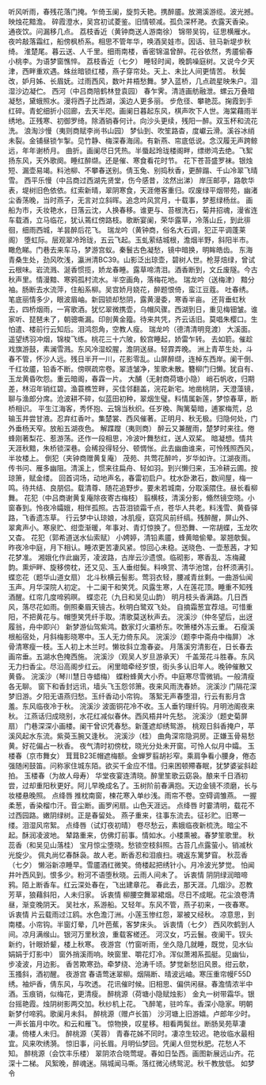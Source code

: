 <!-- { "loadSidebar": true } -->
听风听雨，春残花落门掩。乍倚玉阑，旋剪夭艳。携醉靥。放溯溪游缆。波光撼。映烛花黯澹。 
碎霞澄水，吴宫初试菱鉴。旧情顿减。孤负深杯滟。衣露天香染。通夜饮。问漏移几点。 
荔枝香近（黄钟商送人游南徐）
锦带吴钩，征思横雁水。夜吟敲落霜红，船傍枫桥系。相思不管年华，唤酒吴娃市。因话、驻马新堤步秋绮。 
淮楚尾。暮云送、人千里。细雨南楼，香密锦温曾醉。花谷依然，秀靥偷春小桃李。为语梦窗憔悴。 
荔枝香近（七夕）
睡轻时闻，晚鹊噪庭树。又说今夕天津，西畔重欢遇。蛛丝暗锁红楼，燕子穿帘处。天上、未比人间更情苦。 
秋鬓改，妒月姊、长眉妩。过雨西风，数叶井梧愁舞。梦入蓝桥，几点疏星映朱户。泪湿沙边凝伫。 
西河（中吕商陪鹤林登袁园）
春乍霁。清涟画舫融泄。螺云万叠暗凝愁，黛蛾照水。漫将西子比西湖，溪边人更多丽。 
步危径、攀艳蕊。掬霞到手红碎。青蛇细折小回廊，去天半咫。画阑日暮起东风，棋声吹下人世。海棠藉雨半绣地。正残寒、初御罗绮。除酒销春何计。向沙头更续，残阳一醉。双玉杯和流花洗。 
浪淘沙慢（夷则商赋李尚书山园）
梦仙到、吹笙路杳，度巘云滑。溪谷冰绡未裂。金铺昼锁乍掣。见竹静、梅深春海阔。有新燕、帘底低说。念汉履无声跨鲸远，年年谢桥月。 
曲折。画阑尽日凭热。半蜃起玲珑楼阁畔，缥缈鸿去绝。飞絮扬东风，天外歌阕。睡红醉缬。还是催、寒食看花时节。 
花下苍苔盛罗袜。银烛短、漏壶易竭。料池柳、不攀春送别。倩玉兔、别捣秋香，更醉蹋、千山冷翠飞晴雪。 
西平乐慢（中吕商过西湖先贤堂，伤今感昔，泫然出涕）
岸压邮亭，路欹华表，堤树旧色依依。红索新晴，翠阴寒食，天涯倦客重归。叹废绿平烟带苑，幽渚尘香荡晚，当时燕子，无言对立斜晖。追念吟风赏月，十载事，梦惹绿杨丝。 
画船为市，夭妆艳水，日落云沈，人换春移。谁更与、苔根洗石，菊井招魂，漫省连车载酒，立马临花，犹认蔫红傍路枝。歌断宴阑，荣华露草，冷落山丘，到此徘徊，细雨西城，羊昙醉后花飞。 
瑞龙吟（黄钟商，俗名大石调，犯正平调蓬莱阁）
堕虹际。层观翠冷玲珑，五云飞起。玉虬萦结城根，澹烟半野，斜阳半市。 
瞰危睇。门巷去来车马，梦游宫蚁。秦鬟古色凝愁，镜中暗换，明眸皓齿。 
东海青桑生处，劲风吹浅，瀛洲清BC39。山影泛出琼壶，碧树人世。枪芽焙绿，曾试云根味。岩流溅、涎香惯揽，娇龙春睡。露草啼清泪。酒香断到，文丘废隧。今古秋声里。情漫黯、寒鸦孤村流水。半空画角，落梅花地。 
瑞龙吟（送梅津）
黯分袖。肠断去水流萍，住船系柳。吴宫娇月娆花，醉题恨倚，蛮江豆蔻。 
吐春绣。笔底丽情多少，眼波眉岫。新园锁却愁阴，露黄漫委，寒香半亩。 
还背垂虹秋去，四桥烟雨，一宵歌酒。犹忆翠微携壶，乌帽风骤。西湖到日，重见梅钿皱。谁家听、琵琶未了，朝骢嘶漏。印剖黄金籀。待来共凭，齐云话旧。莫唱朱樱口。生怕遣、楼前行云知后。泪鸿怨角，空教人瘦。 
瑞龙吟（德清清明竞渡）
大溪面。遥望绣羽冲烟，锦梭飞练。桃花三十六陂，鲛宫睡起，娇雷乍转。 
去如箭。催趁戏旗游鼓，素澜雪溅。东风冷湿蛟腥，澹阴送昼。轻霏弄晚。 
洲上青苹生处，斗春不管，怀沙人远。残日半开一川，花影零乱。山屏醉缬，连棹东西岸。阑干倒、千红妆靥，铅香不断。傍暝疏帘卷。翠涟皱净，笙歌未散。簪柳门归懒。犹自有、玉龙黄昏吹怨。重云暗阁，春霖一片。 
大酺（无射商荷塘小隐）
峭石帆收，归期差，林沼年销红碧。渔蓑樵笠畔，买佳邻翻盖，浣花新宅。地凿桃阴，天澄藻镜，聊与渔郎分席。沧波耕不碎，似蓝田初种，翠烟生璧。料情属新莲，梦惊春草，断桥相识。 
平生江海客，秀怀抱、云锦当秋织。任岁晚、陶篱菊暗，逋冢梅荒，总输玉井尝甘液。忍弃红香叶。集楚裳、西风催著。正明月、秋无极。归隐何处，门外垂杨天窄。放船五湖夜色。 
解蹀躞（夷则商）
醉云又兼醒雨，楚梦时来往。倦蜂刚著梨花、惹游荡。还作一段相思，冷波叶舞愁红，送人双桨。 
暗凝想。情共天涯秋黯，朱桥锁深巷。会稀投得轻分、顿惆怅。此去幽曲谁来，可怜残照西风，半妆楼上。 
倒犯（夹钟商赠黄复庵）
茂苑、共莺花醉吟，岁华如许。江湖夜雨。传书问、雁多幽阻。清溪上，惯来往扁舟、轻如羽。到兴懒归来，玉冷耕云圃。按琼箫，赋金缕。 
回首词场，动地声名，春雷初启户。枕水卧漱石，数间屋，梅一鸣。待共结、良朋侣。载清尊、随花追野步。要未若城南，分取溪隈住。昼长看柳舞。 
花犯（中吕商谢黄复庵除夜寄古梅枝）
翦横枝，清溪分影，翛然镜空晓。小窗春到。怜夜冷孀娥，相伴孤照。古苔泪锁霜千点，苍华人共老。料浅雪、黄昏驿路，飞香遗冻草。 
行云梦中认琼娘，冰肌瘦，窈窕风前纤缟。残醉醒，屏山外、翠禽声小。寒泉贮、绀壶渐暖，年事对、青灯惊换了。但恐舞、一帘胡蝶，玉龙吹又杳。 
花犯（郭希道送水仙索赋）
小娉婷，清铅素靥，蜂黄暗偷晕。翠翘欹鬓。昨夜冷中庭，月下相认。睡浓更苦凄风紧。惊回心未稳。送晓色、一壶葱茜，才知花梦准。 
湘娥化作此幽芳，凌波路，古岸云沙遗恨。临砌影，寒香乱、冻梅藏韵。熏炉畔、旋移傍枕，还又见、玉人垂绀鬓。料唤赏、清华池馆，台杯须满引。 
蝶恋花（题华山道女扇）
北斗秋横云髻影。莺羽衣轻，腰减青丝剩。一曲游仙闻玉声。月华深院人初定。 
十二阑干和笑凭。风露生寒，人在莲花顶。睡重不知残酒醒。红帘几度啼鸦暝。 
蝶恋花（九日和吴见山韵）
明月枝头香满路。几日西风，落尽花如雨。倒照秦眉天镜古。秋明白鹭双飞处。 
自摘霜葱宜荐俎。可惜重阳，不把黄花与。帽堕笑凭纤手取。清歌莫送秋声去。 
浣溪沙（仲冬望后，出迓履翁，舟中即兴）
新梦游仙驾紫鸿。数家灯火灞桥东。吹箫楼外冻云重。 
石瘦溪根船宿处，月斜梅影晓寒中。玉人无力倚东风。 
浣溪沙（题李中斋舟中梅屏）
冰骨清寒瘦一枝。玉人初上木兰时。懒妆斜立澹春姿。 
月落溪穷清影在，日长春去画帘垂。五湖水色掩西施。 
浣溪沙（观吴人岁旦游承天）
千盖笼花斗胜春。东风无力扫香尘。尽沿高阁步红云。 
闲里暗牵经岁恨，街头多认旧年人。晚钟催散又黄昏。 
浣溪沙（琴川慧日寺蜡梅）
蝶粉蜂黄大小乔。中庭寒尽雪微销。一般清瘦各无聊。 
窗下和香封远讯，墙头飞玉怨邻箫。夜来风雨洗春娇。 
浣溪沙
门隔花深梦旧游。夕阳无语燕归愁。玉纤香动小帘钩。 
落絮无声春堕泪，行云有影月含羞。东风临夜冷于秋。 
浣溪沙
波面铜花冷不收。玉人垂钓理纤钩。月明池阁夜来秋。 
江燕话归成晓别，水花红减似春休。西风梧井叶先愁。 
浣溪沙（题史菊屏扇）
门巷深深小画楼。阑干曾识凭春愁。新蓬遮却绣鸳游。 
桃观日斜香掩户，苹溪风起水东流。紫萸玉腕又逢秋。 
浣溪沙（桂）
曲角深帘隐洞房。正嫌玉骨易愁黄。好花偏占一秋香。 
夜气清时初傍枕，晓光分处未开窗。可怜人似月中孀。 
玉楼春（京市舞女）
茸茸B23E帽遮梅额。金蝉罗翦胡衫窄。乘肩争看小腰身，倦态强随闲鼓笛。问称家住城东陌。欲买千金应不惜。归来困顿殢春眠，犹梦婆娑斜趁拍。 
玉楼春（为故人母寿）
华堂夜宴连清晓。醉里笙歌云窈袅。酿来千日酒初尝，过却重阳秋更好。阿儿早晚成名了。玉树阶前春满抱。天边金镜不须磨，长与妆楼悬晚照。 
点绛唇
推枕南窗，楝花寒入单纱浅。雨帘不卷。空碍调雏燕。 
一握柔葱，香染榴巾汗。音尘断。画罗闲扇。山色天涯远。 
点绛唇
时霎清明，载花不过西园路。嫩阴绿树。正是春留处。 
燕子重来，往事东流去。征衫贮。旧寒一缕。泪湿风帘絮。 
点绛唇（试灯夜初晴）
卷尽愁云，素娥临夜新梳洗。暗尘不起。酥润凌波地。 
辇路重来，仿佛灯前事。情如水。小楼熏被。春梦笙歌里。 
秋蕊香（和吴见山落桂）
宝月惊尘堕晓。愁锁空枝斜照。古苔几点露萤小。销减秋光旋少。 
佩丸尚忆春酥袅。故人老。断香忍和泪痕扫。魂返东篱梦窅。 
秋蕊香（七夕）
懒浴新凉睡早。雪靥酒红微笑。倚楼起把绣针小。月冷波光梦觉。 
怕闻井叶西风到。恨多少。粉河不语堕秋晓。云雨人间未了。 
诉衷情
阴阴绿润暗啼鸦。陌上断香车。红云深处春在，飞出建章花。 
春此去，那天涯。几烟沙。忍教芳草，狼藉斜阳，人未归家。 
诉衷情
柳腰空舞翠裙烟。尽日不成眠。花尘浪卷清昼，渐变晚阴天。 
吴社水，系游船。又轻年。东风不管，燕子初来，一夜春寒。 
诉衷情
片云载雨过江鸥。水色澹汀洲。小莲玉惨红怨，翠被又经秋。 
凉意思，到南楼。小帘钩。半窗灯晕，几叶芭蕉，客梦床头。 
诉衷情（七夕）
西风吹鹤到人间。凉月满缑山。银河万里秋浪，重载客槎还。 
河汉女，巧云鬟。夜阑干。钗头新约，针眼娇颦，楼上秋寒。 
夜游宫（竹窗听雨，坐久隐几就睡，既觉，见水仙娟娟于灯影中）
窗外捎溪雨响。映窗里、嚼花灯冷。浑似萧湘系孤艇。见幽仙，步凌波，月边影。 
香苦欺寒劲。牵梦绕、沧涛千顷。梦觉新愁旧风景。绀云欹，玉搔斜，酒初醒。 
夜游宫
春语莺迷翠柳。烟隔断、晴波远岫。寒压重帘幔F55D绣。袖炉香，倩东风，与吹透。 
花讯催时候。旧相思、偏供闲昼。春澹情浓半中酒。玉痕销，似梅花，更清瘦。 
醉桃源（荷塘小隐赋烛影）
金丸一树带霜华。银台摇艳霞。烛阴树影两交加。秋纱机上花。 
飞醉笔，驻吟车。香深小隐家。明朝新梦付啼鸦。歌阑月未斜。 
醉桃源（赠卢长笛）
沙河塘上旧游嬉。卢郎年少时。一声长笛月中吹。和云和雁飞。 
惊物换，叹星移。相看两鬓丝。断肠吴苑草凄凄。倚楼人未归。 
醉桃源（芙蓉）
青春花姊不同时。凄凉生较迟。艳妆临水最相宜。风来吹绣漪。 
惊旧事，问长眉。月明仙梦回。凭阑人但觉秋肥。花愁人不知。 
醉桃源（会饮丰乐楼）
翠阴浓合晓莺堤。春如日坠西。画图新展远山齐。花深十二梯。 
风絮晚，醉魂迷。隔城闻马嘶。落红微沁绣鸳泥。秋千教放低。 
如梦令
